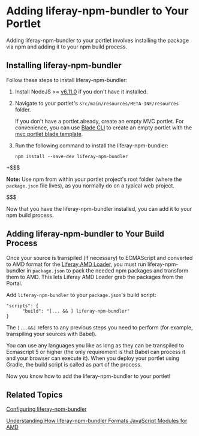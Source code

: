 # Adding liferay-npm-bundler to Your Portlet [](id=adding-liferay-npm-bundler-to-your-portlet)

Adding liferay-npm-bundler to your portlet involves installing the package via
npm and adding it to your npm build process. 

## Installing liferay-npm-bundler [](id=installing-liferay-npm-bundler)

Follow these steps to install liferay-npm-bundler:

1.  Install NodeJS >= [v6.11.0](http://nodejs.org/dist/v6.11.0/) if you 
    don't have it installed.

2.  Navigate to your portlet's `src/main/resources/META-INF/resources` 
    folder.
     
    If you don't have a portlet already, create an empty MVC portlet. For 
    convenience, you can use 
    [Blade CLI](https://dev.liferay.com/develop/tutorials/-/knowledge_base/7-0/installing-blade-cli) 
    to create an empty portlet with the [mvc portlet blade template](https://dev.liferay.com/develop/reference/-/knowledge_base/7-0/using-the-mvc-portlet-template).

3.  Run the following command to install the liferay-npm-bundler:

        npm install --save-dev liferay-npm-bundler

+$$$

**Note:** Use npm from within your portlet project's root folder 
(where the `package.json` file lives), as you normally do on a typical web 
project.

$$$

Now that you have the liferay-npm-bundler installed, you can add it to your 
npm build process.

## Adding liferay-npm-bundler to Your Build Process [](id=adding-liferay-npm-bundler-to-your-build-process)

Once your source is transpiled (if necessary) to ECMAScript and converted to AMD
format for the 
[Liferay AMD Loader](/develop/tutorials/-/knowledge_base/7-0/liferay-amd-module-loader), 
you must run liferay-npm-bundler in `package.json` to pack the needed npm 
packages and transform them to AMD. This lets Liferay AMD Loader grab the 
packages from the Portal.

Add `liferay-npm-bundler` to your `package.json`'s build script:

    "scripts": {
          "build": "[... && ] liferay-npm-bundler"
    }
 
The `[...&&]` refers to any previous steps you need to perform (for example, 
transpiling your sources with Babel).

You can use any languages you like as long as they can be transpiled to 
Ecmascript 5 or higher (the only requirement is that Babel can process 
it and your browser can execute it). When you deploy your portlet using Gradle, 
the build script is called as part of the process.

Now you know how to add the liferay-npm-bundler to your portlet!

## Related Topics [](id=related-topics)

[Configuring liferay-npm-bundler](/develop/tutorials/-/knowledge_base/7-0/configuring-liferay-npm-bundler)

[Understanding How liferay-npm-bundler Formats JavaScript Modules for AMD](/develop/tutorials/-/knowledge_base/7-0/understanding-how-liferay-npm-bundler-formats-javascript-modules-for-amd)
